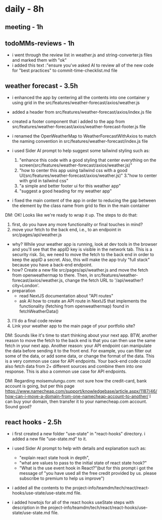 # daily - 8h

## meeting - 1h

## todoMMs-reviews - 1h
* i went through the review list in weather.js and string-converter.js files and marked them with "ok"
* i added this text :"ensure you've asked AI to review all of the new code for "best practices" to commit-time-checklist.md file

## weather forecast - 3.5h
* i enhanced the app by centering all the contents into one container y using grid in the src/features/weather-forecast/axios/weather.js
* added a header from src/features/weather-forecast/axios/index.js file
* created a footer component that i added to the app from src/features/weather-forecast/axios/weather-forecast-footer.js file
*  i renamed the OpenWeatherMap to WeatherForecastWithAxios to match the naming convention in src/features/weather-forecast/index.js file
*  i used Sider AI prompt to help suggest some tailwind styling such as:
   1. "enhance this code with a good styling that center everything on the screen(src/features/weather-forecast/axios/weather.js)"
   2. "how to center this app using tailwind css with a good UI(src/features/weather-forecast/axios/weather.js)"
   3."how to center with grid in tailwind css"
   4. "a simple and better footer ui for this weather app"
   5. "suggest a good heading for my weather app"

* i fixed the main content of the app in order to reducing the gap between the element by the class name from grid to flex in the main container

DM: 
OK! Looks like we're ready to wrap it up. The steps to do that:
1) first, do you have any more functionality or final touches in mind?
2) move your fetch to the back end, i.e., to an endpoint in src/pages/api/weather.js
  * why? While your weather app is running, look at dev tools in the browser and you'll see that the appID key is visible in the network tab. This is a security risk. So, we need to move the fetch to the back end in order to keep the appID a secret. Also, this will make the app truly "full stack" because you have a back-end endpoint.
  * how? Create a new file src/pages/api/weather.js and move the fetch from openweathermap to there. Then, in src/features/weather-forecast/axios/weather.js, change the fetch URL to '/api/weather?city=London'.
  * preparation
    * read NextJS documentation about "API routes"
    * ask AI how to create an API route in NextJS that implements the functionality (fetching from openweathermap) found in fetchWeatherData()
3) I'll do a final code review
4) Link your weather app to the main page of your portfolio site?

DM:
Sounds like it's time to start thinking about your next app.
BTW, another reason to move the fetch to the back end is that you can then use the same fetch in your next app. Another reason: your API endpoint can manipulate the data before sending it to the front end. For example, you can filter out some of the data, or add some data, or change the format of the data. This is a very common use case for API endpoints. Your back-end code could also fetch data from 2+ different sources and combine them into one response. This is also a common use case for API endpoints. 

DM:
Regarding moisemulungu.com: not sure how the credit-card, bank account is going, but per this page
https://www.namecheap.com/support/knowledgebase/article.aspx/1187/46/how-can-i-move-a-domain-from-one-namecheap-account-to-another/
I can buy your domain, then transfer it to your namecheap.com account. Sound good?

## react hooks - 2.5h
* i first created a new folder "use-state" in "react-hooks" directory. i added a new file "use-state.md" to it.
* i used Sider AI prompt to help with details and explanation such as:
  * "explain react state hook in depth", 
  * "what are values to pass to the initial state of react state hook?" 
  * "What is the use event hook in React?"(but for this prompt i got the message of "you have used all the free credit provided by us. please subscribe to premium to help us improve")

* i added all the contents to the project-info/teamdm/tech/react/react-hooks/use-state/use-state.md file.
* i added howtojs for all of the react hooks useState steps with description in the project-info/teamdm/tech/react/react-hooks/use-state/use-state.md file.